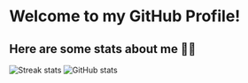 # Welcome to my GitHub Profile!

## Here are some stats about me 👨‍💻
![Streak stats](http://github-readme-streak-stats.herokuapp.com/?user=kushkamisha)
![GitHub stats](https://github-readme-stats.vercel.app/api?username=kushkamisha)
